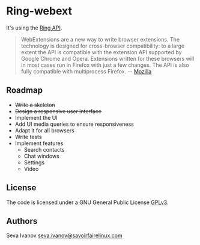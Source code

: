 # Ring-webext

It's using the [Ring API](https://github.com/sevaivanov/ring-api).

> WebExtensions are a new way to write browser extensions. The technology is designed for cross-browser compatibility: to a large extent the API is compatible with the extension API supported by Google Chrome and Opera. Extensions written for these browsers will in most cases run in Firefox with just a few changes. The API is also fully compatible with multiprocess Firefox. -- [Mozilla](https://developer.mozilla.org/en-US/Add-ons/WebExtensions)

## Roadmap

* ~~Write a skeleton~~
* ~~Design a responsive user interface~~
* Implement the UI
* Add UI media queries to ensure responsiveness
* Adapt it for all browsers
* Write tests
* Implement features
    * Search contacts
    * Chat windows
    * Settings
    * Video

## License

The code is licensed under a GNU General Public License [GPLv3](http://www.gnu.org/licenses/gpl.html).

## Authors

Seva Ivanov seva.ivanov@savoirfairelinux.com

